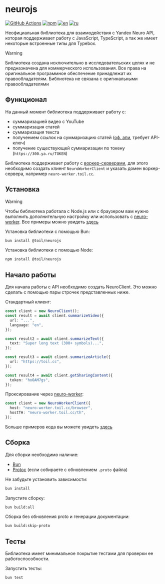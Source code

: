 # neurojs

[![GitHub Actions](https://github.com/FOSWLY/neurojs/actions/workflows/build.yml/badge.svg)](https://github.com/FOSWLY/neurojs/actions/workflows/build.yml)
[![npm](https://img.shields.io/bundlejs/size/@toil/neurojs)](https://www.npmjs.com/package/@toil/neurojs)
[![en](https://img.shields.io/badge/lang-English%20%F0%9F%87%AC%F0%9F%87%A7-white)](README.md)
[![ru](https://img.shields.io/badge/%D1%8F%D0%B7%D1%8B%D0%BA-%D0%A0%D1%83%D1%81%D1%81%D0%BA%D0%B8%D0%B9%20%F0%9F%87%B7%F0%9F%87%BA-white)](README-RU.md)

Неофициальная библиотека для взаимодействия с Yandex Neuro API, которая поддерживает работу с JavaScript, TypeScript, а так же имеет некоторые встроенные типы для Typebox.

> [!WARNING]
> Библиотека создана исключительно в исследовательских целях и не предназначена для коммерческого использования. Все права на оригинальное программное обеспечение принадлежат их правообладателям. Библиотека не связана с оригинальными правообладателями

## Функционал

На данный момент библиотека поддерживает работу с:

- суммаризацией видео с YouTube
- суммаризация статей
- суммаризация текста
- получением ссылок на суммаризацию статей ([оф. апи](https://300.ya.ru/), требует API-ключ)
- получение существующей суммаризации по токену (`https://300.ya.ru/TOKEN`)

Библиотека поддерживает работу с [воркер-серверами](https://github.com/FOSWLY/neuro-worker), для этого необходимо создать клиент `NeuroWorkerClient` и указать домен воркер-сервера, например `neuro-worker.toil.cc`.

## Установка

> [!WARNING]
> Чтобы библиотека работала с Node.js или с браузером вам нужно выполнить дополнительную настройку или использовать с [neuro-worker](https://github.com/FOSWLY/neuro-worker). Все примеры можно увидеть [здесь](https://github.com/FOSWLY/neurojs/tree/master/examples)

Установка библиотеки с помощью Bun:

```bash
bun install @toil/neurojs
```

Установка библиотеки с помощью Node:

```bash
npm install @toil/neurojs
```

## Начало работы

Для начала работы с API необходимо создать NeuroClient. Это можно сделать с помощью пары строчек представленных ниже.

Стандартный клиент:

```ts
const client = new NeuroClient();
const result = await client.summarizeVideo({
  url: "...",
  language: "en",
});

const result2 = await client.summarizeText({
  text: "Super long text (300+ symbols)...",
});

const result3 = await client.summarizeArticle({
  url: "https://toil.cc",
});

const result4 = await client.getSharingContent({
  token: "hoOAM7gs",
});
```

Проксирование через [neuro-worker](https://github.com/FOSWLY/neuro-worker):

```ts
const client = new NeuroWorkerClient({
  host: "neuro-worker.toil.cc/browser",
  hostTH: "neuro-worker.toil.cc/th",
});
```

Больше примеров кода вы можете увидеть [здесь](https://github.com/FOSWLY/neurojs/tree/master/examples)

## Сборка

Для сборки необходимо наличие:

- [Bun](https://bun.sh/)
- [Protoc](https://github.com/protocolbuffers/protobuf/releases) (если собираете с обновлением `.proto` файла)

Не забудьте установить зависимости:

```bash
bun install
```

Запустите сборку:

```bash
bun build:all
```

Сборка без обновления proto и генерации документации:

```bash
bun build:skip-proto
```

## Тесты

Библиотека имеет минимальное покрытие тестами для проверки ее работоспособности.

Запустить тесты:

```bash
bun test
```
